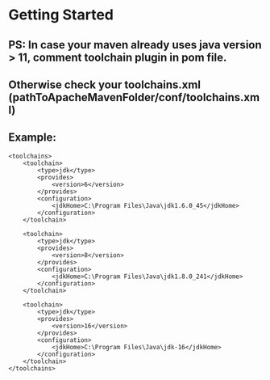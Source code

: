 # Getting Started

## PS: In case your maven already uses java version > 11, comment toolchain plugin in pom file.
## Otherwise check your toolchains.xml (pathToApacheMavenFolder/conf/toolchains.xml)
## Example:
    <toolchains>
        <toolchain>
            <type>jdk</type>
            <provides>
                <version>6</version>
            </provides>
            <configuration>
                <jdkHome>C:\Program Files\Java\jdk1.6.0_45</jdkHome>
            </configuration>
        </toolchain>
    
        <toolchain>
            <type>jdk</type>
            <provides>
                <version>8</version>
            </provides>
            <configuration>
                <jdkHome>C:\Program Files\Java\jdk1.8.0_241</jdkHome>
            </configuration>
        </toolchain>
    
        <toolchain>
            <type>jdk</type>
            <provides>
                <version>16</version>
            </provides>
            <configuration>
                <jdkHome>C:\Program Files\Java\jdk-16</jdkHome>
            </configuration>
        </toolchain>
    </toolchains>
